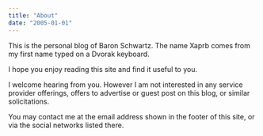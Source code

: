 ```yaml
---
title: "About"
date: "2005-01-01"
---
```


This is the personal blog of Baron Schwartz. The name Xaprb comes from my first name typed on a Dvorak keyboard.

I hope you enjoy reading this site and find it useful to you.

I welcome hearing from you. However I am not interested in any service provider offerings, offers to advertise or guest post on this blog, or similar solicitations.

You may contact me at the email address shown in the footer of this site, or via the social networks listed there.